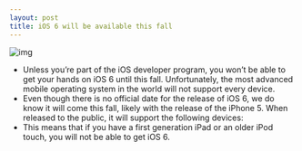 ```yaml
---
layout: post
title: iOS 6 will be available this fall
---
```

![img](http://media.idownloadblog.com/wp-content/uploads/2012/06/iOS-availability.jpg)
* Unless you’re part of the iOS developer program, you won’t be able to get your hands on iOS 6 until this fall. Unfortunately, the most advanced mobile operating system in the world will not support every device.
* Even though there is no official date for the release of iOS 6, we do know it will come this fall, likely with the release of the iPhone 5. When released to the public, it will support the following devices:
* This means that if you have a first generation iPad or an older iPod touch, you will not be able to get iOS 6.

